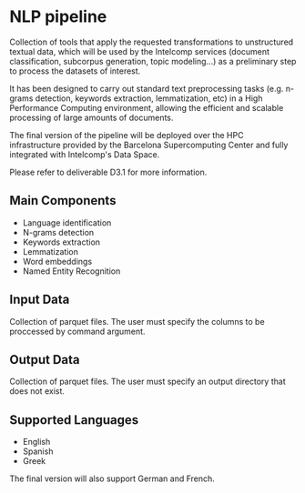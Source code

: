 # NLP pipeline

Collection of tools that apply the requested transformations to unstructured textual data, which will be used by the Intelcomp services (document classification, subcorpus generation, topic modeling...) as a preliminary step to process the datasets of interest. 

It has been designed to carry out standard text preprocessing tasks (e.g. n-grams detection, keywords extraction, lemmatization, etc) in a High Performance Computing environment, allowing the efficient and scalable processing of large amounts of documents. 

The final version of the pipeline will be deployed over the HPC infrastructure provided by the Barcelona Supercomputing Center and fully integrated with Intelcomp's Data Space. 


Please refer to deliverable D3.1 for more information.

## Main Components
- Language identification
- N-grams detection
- Keywords extraction
- Lemmatization
- Word embeddings
- Named Entity Recognition

## Input Data
Collection of parquet files. The user must specify the columns to be proccessed by command argument.

## Output Data
Collection of parquet files. The user must specify an output directory that does not exist.

## Supported Languages
- English
- Spanish
- Greek

The final version will also support German and French.